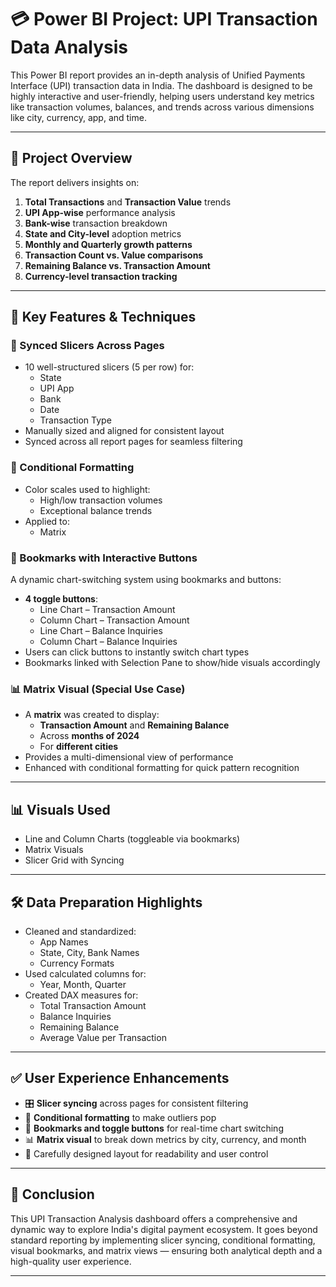 # 💳 Power BI Project: UPI Transaction Data Analysis

This Power BI report provides an in-depth analysis of Unified Payments Interface (UPI) transaction data in India. The dashboard is designed to be highly interactive and user-friendly, helping users understand key metrics like transaction volumes, balances, and trends across various dimensions like city, currency, app, and time.

---

## 📁 Project Overview

The report delivers insights on:

1. **Total Transactions** and **Transaction Value** trends
2. **UPI App-wise** performance analysis
3. **Bank-wise** transaction breakdown
4. **State and City-level** adoption metrics
5. **Monthly and Quarterly growth patterns**
6. **Transaction Count vs. Value comparisons**
7. **Remaining Balance vs. Transaction Amount**
8. **Currency-level transaction tracking**

---

## 🧠 Key Features & Techniques

### 🔄 Synced Slicers Across Pages

- 10 well-structured slicers (5 per row) for:
  - State
  - UPI App
  - Bank
  - Date
  - Transaction Type
- Manually sized and aligned for consistent layout
- Synced across all report pages for seamless filtering

### 🎨 Conditional Formatting

- Color scales used to highlight:
  - High/low transaction volumes
  - Exceptional balance trends
- Applied to:
  - Matrix

### 🔖 Bookmarks with Interactive Buttons

A dynamic chart-switching system using bookmarks and buttons:

- **4 toggle buttons**:
  - Line Chart – Transaction Amount
  - Column Chart – Transaction Amount
  - Line Chart – Balance Inquiries
  - Column Chart – Balance Inquiries
- Users can click buttons to instantly switch chart types
- Bookmarks linked with Selection Pane to show/hide visuals accordingly

### 📊 Matrix Visual (Special Use Case)

- A **matrix** was created to display:
  - **Transaction Amount** and **Remaining Balance**
  - Across **months of 2024**
  - For **different cities**
- Provides a multi-dimensional view of performance
- Enhanced with conditional formatting for quick pattern recognition

---

## 📊 Visuals Used

- Line and Column Charts (toggleable via bookmarks)
- Matrix Visuals
- Slicer Grid with Syncing

---

## 🛠️ Data Preparation Highlights

- Cleaned and standardized:
  - App Names
  - State, City, Bank Names
  - Currency Formats
- Used calculated columns for:
  - Year, Month, Quarter
- Created DAX measures for:
  - Total Transaction Amount
  - Balance Inquiries
  - Remaining Balance
  - Average Value per Transaction
---

## ✅ User Experience Enhancements

- 🎛️ **Slicer syncing** across pages for consistent filtering
- 🎨 **Conditional formatting** to make outliers pop
- 🔘 **Bookmarks and toggle buttons** for real-time chart switching
- 📊 **Matrix visual** to break down metrics by city, currency, and month
- 📐 Carefully designed layout for readability and user control

---

## 📌 Conclusion

This UPI Transaction Analysis dashboard offers a comprehensive and dynamic way to explore India's digital payment ecosystem. It goes beyond standard reporting by implementing slicer syncing, conditional formatting, visual bookmarks, and matrix views — ensuring both analytical depth and a high-quality user experience.

---
